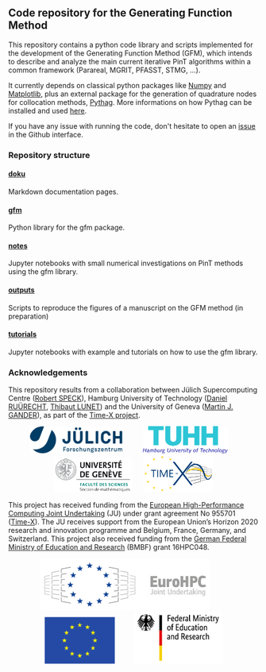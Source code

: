 ## Code repository for the Generating Function Method

This repository contains a python code library and scripts implemented for the development of the Generating Function Method (GFM),
which intends to describe and analyze the main current iterative PinT algorithms within a common framework (Parareal, MGRIT, PFASST, STMG, ...).

It currently depends on classical python packages like [Numpy](https://numpy.org/) and [Matplotlib](https://matplotlib.org/),
plus an external package for the generation of quadrature nodes for collocation methods, [Pythag](https://gitlab.com/tlunet/pythag).
More informations on how Pythag can be installed and used [here](./doku/pythag.md).

If you have any issue with running the code, 
don't hesitate to open an [issue](https://github.com/Parallel-in-Time/gfm/issues) in the Github interface. 

### Repository structure

#### [doku](./doku) 

Markdown documentation pages.

#### [gfm](./gfm)

Python library for the gfm package.

#### [notes](./notes)

Jupyter notebooks with small numerical investigations on PinT methods using the gfm library.

#### [outputs](./outputs)

Scripts to reproduce the figures of a manuscript on the GFM method (in preparation)

#### [tutorials](./tutorials)

Jupyter notebooks with example and tutorials on how to use the gfm library.

### Acknowledgements

This repository results from a collaboration between Jülich Supercomputing Centre 
([Robert SPECK](https://www.fz-juelich.de/SharedDocs/Personen/IAS/JSC/EN/staff/speck_r.html)), 
Hamburg University of Technology 
([Daniel RUÜRECHT](https://www.mat.tuhh.de/home/druprecht/?homepage_id=druprecht),
[Thibaut LUNET](https://www.mat.tuhh.de/home/tlunet/?homepage_id=tlunet)) 
and the University of Geneva ([Martin J. GANDER](https://www.unige.ch/~gander/)), 
as part of the [Time-X project](https://www.timex-eurohpc.eu/). 

<p align="center">
  <img src="./doku/logo_JSC.jpg" height="55"/> &nbsp;&nbsp;&nbsp;&nbsp;&nbsp;&nbsp;&nbsp;&nbsp;
  <img src="./doku/tuhh-logo.png" height="55"/> &nbsp;&nbsp;&nbsp;&nbsp;
  <img src="./doku/logo_sec-math.png" height="70"/> &nbsp;&nbsp;&nbsp;&nbsp;
  <img src="./doku/LogoTime-X.png" height="75"/>
</p>

This project has received funding from the [European High-Performance Computing Joint Undertaking](https://eurohpc-ju.europa.eu/) (JU)
under grant agreement No 955701 ([Time-X](https://www.timex-eurohpc.eu/)).
The JU receives support from the European Union’s Horizon 2020 research and innovation programme and Belgium, France, Germany, and Switzerland.
This project also received funding from the 
[German Federal Ministry of Education and Research](https://www.bmbf.de/bmbf/en/home/home_node.html) (BMBF) grant 16HPC048.

<p align="center">
  <img src="./doku/EuroHPC.jpg" height="105"/> &nbsp;&nbsp;&nbsp;&nbsp;&nbsp;&nbsp;&nbsp;&nbsp;
  <img src="./doku/logo_eu.png" height="95" /> &nbsp;&nbsp;&nbsp;&nbsp;&nbsp;&nbsp;&nbsp;&nbsp;
  <img src="./doku/BMBF_gefoerdert_2017_en.jpg" height="105" />
</p>


